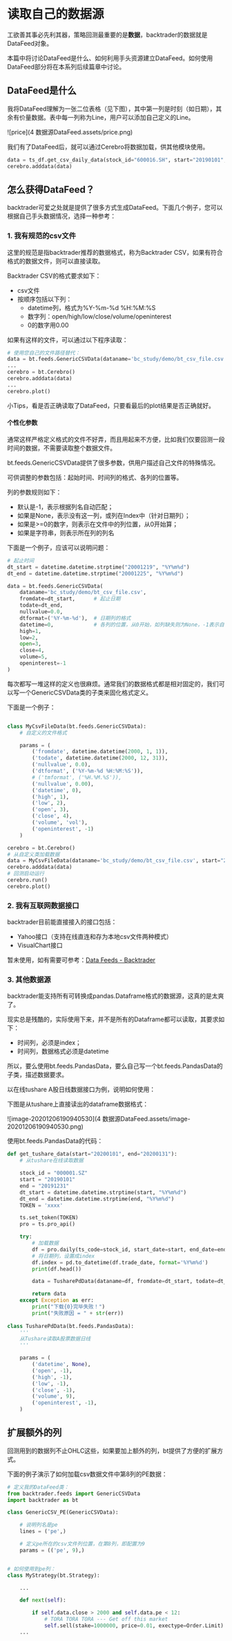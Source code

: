 # 读取自己的数据源

工欲善其事必先利其器，策略回测最重要的是**数据**，backtrader的数据就是DataFeed对象。

本篇中将讨论DataFeed是什么、如何利用手头资源建立DataFeed。如何使用DataFeed部分将在本系列后续篇章中讨论。

## DataFeed是什么

我将DataFeed理解为一张二位表格（见下图），其中第一列是时刻（如日期），其余有价量数据。表中每一列称为Line，用户可以添加自己定义的Line。

![price](4 数据源DataFeed.assets/price.png)

我们有了DataFeed后，就可以通过Cerebro将数据加载，供其他模块使用。

```python
data = ts_df.get_csv_daily_data(stock_id="600016.SH", start="20190101", end="20190120")
cerebro.adddata(data)
```

## 怎么获得DataFeed？

backtrader可爱之处就是提供了很多方式生成DataFeed。下面几个例子，您可以根据自己手头数据情况，选择一种参考：

### 1. 我有规范的csv文件

这里的规范是指backtrader推荐的数据格式，称为Backtrader CSV，如果有符合格式的数据文件，则可以直接读取。

Backtrader CSV的格式要求如下：

- csv文件
- 按顺序包括以下列：
    - datetime列，格式为%Y-%m-%d %H:%M:%S
    - 数字列：open/high/low/close/volume/openinterest
    - 0的数字用0.00

如果有这样的文件，可以通过以下程序读取：

```python
# 使用您自己的文件路径替代：
data = bt.feeds.GenericCSVData(dataname='bc_study/demo/bt_csv_file.csv') 
...
cerebro = bt.Cerebro()
cerebro.adddata(data)
...
cerebro.plot()
```

小Tips，看是否正确读取了DataFeed，只要看最后的plot结果是否正确就好。

#### 个性化参数

通常这样严格定义格式的文件不好弄，而且用起来不方便，比如我们仅要回测一段时间的数据，不需要读取整个数据文件。

bt.feeds.GenericCSVData提供了很多参数，供用户描述自己文件的特殊情况。

可供调整的参数包括：起始时间、时间列的格式、各列的位置等。

列的参数规则如下：

- 默认是-1，表示根据列名自动匹配；
- 如果是None，表示没有这一列，或列在Index中（针对日期列）；
- 如果是>=0的数字，则表示在文件中的列位置，从0开始算；
- 如果是字符串，则表示所在列的列名

下面是一个例子，应该可以说明问题：

```python
# 起止时间
dt_start = datetime.datetime.strptime("20001219", "%Y%m%d")
dt_end = datetime.datetime.strptime("20001225", "%Y%m%d")

data = bt.feeds.GenericCSVData(
    dataname='bc_study/demo/bt_csv_file.csv',
    fromdate=dt_start,      # 起止日期
    todate=dt_end,
    nullvalue=0.0,
    dtformat=('%Y-%m-%d'),  # 日期列的格式
    datetime=0,             # 各列的位置，从0开始，如列缺失则为None，-1表示自动根据列名判断
    high=1,
    low=2,
    open=3,
    close=4,
    volume=5,
    openinterest=-1
)
```

每次都写一堆这样的定义也很麻烦。通常我们的数据格式都是相对固定的，我们可以写一个GenericCSVData类的子类来固化格式定义。

下面是一个例子：

```python

class MyCsvFileData(bt.feeds.GenericCSVData):
    # 自定义的文件格式

    params = (
        ('fromdate', datetime.datetime(2000, 1, 1)),
        ('todate', datetime.datetime(2000, 12, 31)),
        ('nullvalue', 0.0),
        ('dtformat', ('%Y-%m-%d %H:%M:%S')),
        # ('tmformat', ('%H.%M.%S')),
        ('nullvalue', 0.00),
        ('datetime', 0),
        ('high', 1),
        ('low', 2),
        ('open', 3),
        ('close', 4),
        ('volume', 'vol'),
        ('openinterest', -1)
    )

cerebro = bt.Cerebro()
# 从自定义类加载数据
data = MyCsvFileData(dataname='bc_study/demo/bt_csv_file.csv', start="20001219", end="20001225")
cerebro.adddata(data)
# 回测启动运行
cerebro.run()
cerebro.plot()

```

### 2. 我有互联网数据接口

backtrader目前能直接接入的接口包括：

- Yahoo接口（支持在线直连和存为本地csv文件两种模式）
- VisualChart接口

暂未使用，如有需要可参考：[Data Feeds - Backtrader](https://www.backtrader.com/docu/datafeed/#csv-data-feeds-common-parameters)

### 3. 其他数据源

backtrader能支持所有可转换成pandas.Dataframe格式的数据源，这真的是太爽了。

现实总是残酷的，实际使用下来，并不是所有的Dataframe都可以读取，其要求如下：

- 时间列，必须是index；
- 时间列，数据格式必须是datetime

所以，要么使用bt.feeds.PandasData，要么自己写一个bt.feeds.PandasData的子类，描述数据要求。

以在线tushare A股日线数据接口为例，说明如何使用：

下图是从tushare上直接读出的dataframe数据格式：

![image-20201206190940530](4 数据源DataFeed.assets/image-20201206190940530.png)

使用bt.feeds.PandasData的代码：

```python
def get_tushare_data(start="20200101", end="20200131"):
    # 从tushare在线读取数据

    stock_id = "000001.SZ"
    start = "20190101"
    end = "20191231"
    dt_start = datetime.datetime.strptime(start, "%Y%m%d")
    dt_end = datetime.datetime.strptime(end, "%Y%m%d")
    TOKEN = 'xxxx'

    ts.set_token(TOKEN)
    pro = ts.pro_api()

    try:
        # 加载数据
        df = pro.daily(ts_code=stock_id, start_date=start, end_date=end)
        # 将日期列，设置成index
        df.index = pd.to_datetime(df.trade_date, format='%Y%m%d')
        print(df.head())

        data = TusharePdData(dataname=df, fromdate=dt_start, todate=dt_end)

        return data
    except Exception as err:
        print("下载{0}完毕失败！")
        print("失败原因 = " + str(err))
        
class TusharePdData(bt.feeds.PandasData):
    '''
    从Tushare读取A股票数据日线
    '''

    params = (
        ('datetime', None),
        ('open', -1),
        ('high', -1),
        ('low', -1),
        ('close', -1),
        ('volume', 9),
        ('openinterest', -1),
    )
```

## 扩展额外的列

回测用到的数据列不止OHLC这些，如果要加上额外的列，bt提供了方便的扩展方式。

下面的例子演示了如何加载csv数据文件中第8列的PE数据：

```python
# 定义我的DataFeed类：
from backtrader.feeds import GenericCSVData
import backtrader as bt

class GenericCSV_PE(GenericCSVData):

    # 说明列名是pe
    lines = ('pe',)

    # 定义pe所在的csv文件列位置，在第8列，即配置为9
    params = (('pe', 9),)


# 如何使用到pe列：
class MyStrategy(bt.Strategy):

    ...

    def next(self):

        if self.data.close > 2000 and self.data.pe < 12:
            # TORA TORA TORA --- Get off this market
            self.sell(stake=1000000, price=0.01, exectype=Order.Limit)
    ...

```
